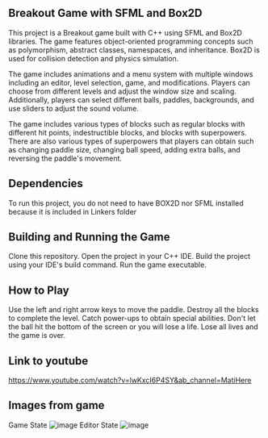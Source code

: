 
## Breakout Game with SFML and Box2D
This project is a Breakout game built with C++ using SFML and Box2D libraries. The game features object-oriented programming concepts such as polymorphism, abstract classes, namespaces, and inheritance. Box2D is used for collision detection and physics simulation.

The game includes animations and a menu system with multiple windows including an editor, level selection, game, and modifications. Players can choose from different levels and adjust the window size and scaling. Additionally, players can select different balls, paddles, backgrounds, and use sliders to adjust the sound volume.

The game includes various types of blocks such as regular blocks with different hit points, indestructible blocks, and blocks with superpowers. There are also various types of superpowers that players can obtain such as changing paddle size, changing ball speed, adding extra balls, and reversing the paddle's movement.

## Dependencies
To run this project, you do not need to have BOX2D nor SFML installed because it is included in Linkers folder
## Building and Running the Game
Clone this repository.
Open the project in your C++ IDE.
Build the project using your IDE's build command.
Run the game executable.
## How to Play
Use the left and right arrow keys to move the paddle.
Destroy all the blocks to complete the level.
Catch power-ups to obtain special abilities.
Don't let the ball hit the bottom of the screen or you will lose a life.
Lose all lives and the game is over.

## Link to youtube
https://www.youtube.com/watch?v=lwKxcI6P4SY&ab_channel=MatiHere

## Images from game
Game State
![image](https://user-images.githubusercontent.com/127397482/236650490-6d1485dc-d212-4d3b-b74e-c4f026b8e573.png)
Editor State
![image](https://user-images.githubusercontent.com/127397482/236650579-282fc063-1ba3-47b8-be30-7113ee2c4588.png)

